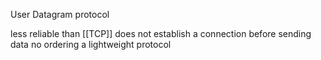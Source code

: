 User Datagram protocol

less reliable than [[TCP]]
does not establish a connection before sending data
no ordering
a lightweight protocol
